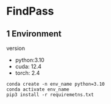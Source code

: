 # FindPass

## 1 Environment
version
- python:3.10
- cuda: 12.4
- torch: 2.4


```shell
conda create -n env_name python=3.10
conda activate env_name
pip3 install -r requiremetns.txt
```
